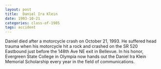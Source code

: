 ```yaml
---
layout: post
title:  Daniel Ira Klein
date: 1993-10-21
categories: class-of-1985
tags: accident
---
```


Daniel died after a motorcycle crash on October 21, 1993. He suffered head trauma when his motorcycle hit a rock and crashed on the SR 520 Eastbound just before the 148th Ave NE exit in Bellevue. In his honor, Evergreen State College in Olympia now hands out the Daniel Ira Klein Memorial Scholarship every year in the field of communications.


